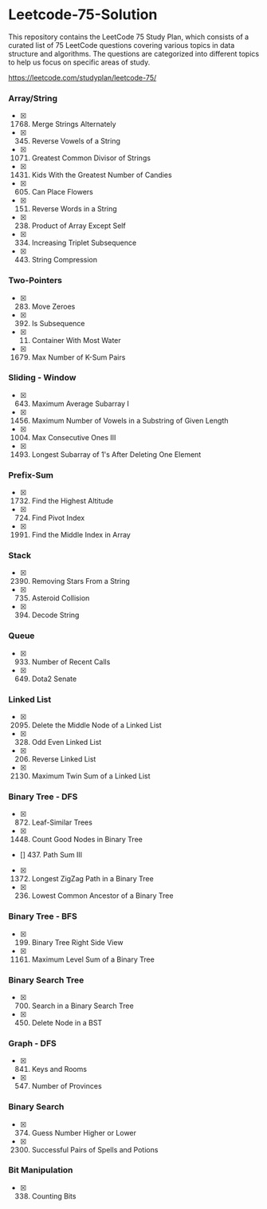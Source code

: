 # Leetcode-75-Solution
This repository contains the LeetCode 75 Study Plan, which consists of a curated list of 75 LeetCode questions covering various topics in data structure and algorithms. The questions are categorized into different topics to help us focus on specific areas of study.

https://leetcode.com/studyplan/leetcode-75/


### Array/String

- [x] 1768. Merge Strings Alternately
- [x] 345. Reverse Vowels of a String
- [x] 1071. Greatest Common Divisor of Strings
- [x] 1431. Kids With the Greatest Number of Candies
- [x] 605. Can Place Flowers
- [x] 151. Reverse Words in a String
- [x] 238. Product of Array Except Self
- [x] 334. Increasing Triplet Subsequence
- [x] 443. String Compression


### Two-Pointers

- [x] 283. Move Zeroes
- [x] 392. Is Subsequence
- [x] 11. Container With Most Water
- [x] 1679. Max Number of K-Sum Pairs


### Sliding - Window

- [x] 643. Maximum Average Subarray I
- [x] 1456. Maximum Number of Vowels in a Substring of Given Length
- [x] 1004. Max Consecutive Ones III
- [x] 1493. Longest Subarray of 1's After Deleting One Element

### Prefix-Sum

- [x] 1732. Find the Highest Altitude
- [x] 724. Find Pivot Index
- [x] 1991. Find the Middle Index in Array

### Stack

- [x] 2390. Removing Stars From a String
- [x] 735. Asteroid Collision
- [x] 394. Decode String
### Queue

- [x] 933. Number of Recent Calls
- [x] 649. Dota2 Senate

### Linked List

- [x] 2095. Delete the Middle Node of a Linked List
- [x] 328. Odd Even Linked List
- [x] 206. Reverse Linked List
- [x] 2130. Maximum Twin Sum of a Linked List


### Binary Tree - DFS


- [x] 872. Leaf-Similar Trees
- [x] 1448. Count Good Nodes in Binary Tree
- [] 437. Path Sum III
- [x] 1372. Longest ZigZag Path in a Binary Tree
- [x] 236. Lowest Common Ancestor of a Binary Tree


### Binary Tree - BFS
- [x] 199. Binary Tree Right Side View
- [x] 1161. Maximum Level Sum of a Binary Tree

### Binary Search Tree

- [x] 700. Search in a Binary Search Tree
- [x] 450. Delete Node in a BST 


### Graph - DFS

- [x] 841. Keys and Rooms
- [x] 547. Number of Provinces


### Binary Search

- [x] 374. Guess Number Higher or Lower
- [x] 2300. Successful Pairs of Spells and Potions


### Bit Manipulation

- [x] 338. Counting Bits